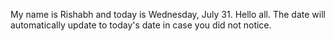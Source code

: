 My name is Rishabh and today is Wednesday, July 31. Hello all. The date will automatically update to today's date in case you did not notice.
